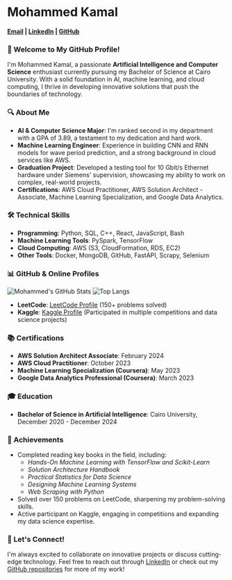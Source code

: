 # Mohammed Kamal

**[Email](mailto:MohammedKamalAlsyd@gmail.com) | [LinkedIn](https://www.linkedin.com/in/mohammed-kamal-024b18206/) | [GitHub](https://github.com/MohammedKamalAlsyd?tab=repositories)**

### 👋 Welcome to My GitHub Profile!

I'm Mohammed Kamal, a passionate **Artificial Intelligence and Computer Science** enthusiast currently pursuing my Bachelor of Science at Cairo University. With a solid foundation in AI, machine learning, and cloud computing, I thrive in developing innovative solutions that push the boundaries of technology.

### 🔍 About Me
- **AI & Computer Science Major**: I'm ranked second in my department with a GPA of 3.89, a testament to my dedication and hard work.
- **Machine Learning Engineer**: Experience in building CNN and RNN models for wave period prediction, and a strong background in cloud services like AWS.
- **Graduation Project**: Developed a testing tool for 10 Gbit/s Ethernet hardware under Siemens' supervision, showcasing my ability to work on complex, real-world projects.
- **Certifications**: AWS Cloud Practitioner, AWS Solution Architect - Associate, Machine Learning Specialization, and Google Data Analytics.

### 🛠️ Technical Skills
- **Programming**: Python, SQL, C++, React, JavaScript, Bash
- **Machine Learning Tools**: PySpark, TensorFlow
- **Cloud Computing**: AWS (S3, CloudFormation, RDS, EC2)
- **Other Tools**: Docker, MongoDB, GitHub, FastAPI, Scrapy, Selenium

### 📊 GitHub & Online Profiles
![Mohammed's GitHub Stats](https://github-readme-stats.vercel.app/api?username=MohammedKamalAlsyd&show_icons=true&theme=radical)
![Top Langs](https://github-readme-stats.vercel.app/api/top-langs/?username=MohammedKamalAlsyd&layout=compact&theme=radical)

- **LeetCode**: [LeetCode Profile](https://leetcode.com/u/mohammedkamalalsyd/) (150+ problems solved)
- **Kaggle**: [Kaggle Profile](https://www.kaggle.com/mohammedkamalalsyd) (Participated in multiple competitions and data science projects)

### 📚 Certifications
- **AWS Solution Architect Associate**: February 2024
- **AWS Cloud Practitioner**: October 2023
- **Machine Learning Specialization (Coursera)**: May 2023
- **Google Data Analytics Professional (Coursera)**: March 2023

### 🎓 Education
- **Bachelor of Science in Artificial Intelligence**: Cairo University, December 2020 - December 2024

### 🎉 Achievements
- Completed reading key books in the field, including:
  - *Hands-On Machine Learning with TensorFlow and Scikit-Learn*
  - *Solution Architecture Handbook*
  - *Practical Statistics for Data Science*
  - *Designing Machine Learning Systems*
  - *Web Scraping with Python*
- Solved over 150 problems on LeetCode, sharpening my problem-solving skills.
- Active participant on Kaggle, engaging in competitions and expanding my data science expertise.

### 🌟 Let's Connect!
I'm always excited to collaborate on innovative projects or discuss cutting-edge technology. Feel free to reach out through [LinkedIn](https://www.linkedin.com/in/mohammed-kamal-024b18206/) or check out my [GitHub repositories](https://github.com/MohammedKamalAlsyd?tab=repositories) for more of my work!
